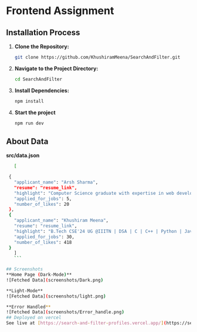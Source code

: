 # Frontend Assignment

## Installation Process

1. **Clone the Repository:**
    ```bash
    git clone https://github.com/KhushiramMeena/SearchAndFilter.git
    ```

2. **Navigate to the Project Directory:**
    ```bash
    cd SearchAndFilter
    ```

3. **Install Dependencies:**
    ```bash
    npm install
    ```

4. **Start the project**
    ```bash
    npm run dev
    ```
## About Data
 **src/data.json**
 ```bash
    [
 
  {
    "applicant_name": "Arsh Sharma",
    "resume": "resume_link",
    "highlight": "Computer Science graduate with expertise in web development and programming languages such as Python and JavaScript.",
    "applied_for_jobs": 5,
    "number_of_likes": 20
  },
  {
    "applicant_name": "Khushiram Meena",
    "resume": "resume_link",
    "highlight": "B.Tech CSE'24 UG @IIITN | DSA | C | C++ | Python | Javascript | MERN | PHP | SQL | Apache Hadoop | Intern @Primathink Technologies Pvt. Ltd.",
    "applied_for_jobs": 30,
    "number_of_likes": 418
  }
    ]
    ```

## Screenshots
**Home Page (Dark-Mode)**
![Fetched Data](screenshots/Dark.png)

**Light-Mode**
![Fetched Data](screenshots/light.png)

**Error Handled**
![Fetched Data](screenshots/Error_handle.png)
## Deployed on vercel
See live at [https://search-and-filter-profiles.vercel.app/](https://search-and-filter-profiles.vercel.app/)

